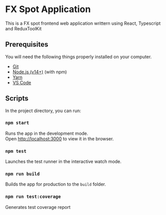 # FX Spot Application

This is a FX spot frontend web application writtern using React, Typescript and ReduxToolKit

## Prerequisites

You will need the following things properly installed on your computer.

* [Git](https://git-scm.com/)
* [Node.js (v14+)](https://nodejs.org/) (with npm)
* [Yarn](https://yarnpkg.com/)
* [VS Code](https://code.visualstudio.com/)


## Scripts
In the project directory, you can run:

### `npm start`
Runs the app in the development mode.\
Open [http://localhost:3000](http://localhost:3000) to view it in the browser.

### `npm test`
Launches the test runner in the interactive watch mode.

### `npm run build`
Builds the app for production to the `build` folder.

### `npm run test:coverage`
Generates test coverage report
